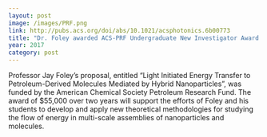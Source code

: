 ```yaml
---
layout: post
image: /images/PRF.png
link: http://pubs.acs.org/doi/abs/10.1021/acsphotonics.6b00773
title: "Dr. Foley awarded ACS-PRF Undergraduate New Investigator Award "
year: 2017
category: post
---
```

Professor Jay Foley’s proposal, entitled “Light Initiated Energy Transfer to Petroleum-Derived Molecules Mediated by Hybrid Nanoparticles”, was funded by the American Chemical Society Petroleum Research Fund.  The award of $55,000 over two years will support the efforts of Foley and his students to develop and apply new theoretical methodologies for studying the flow of energy in multi-scale assemblies of nanoparticles and molecules.   
